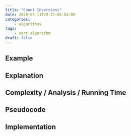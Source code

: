 ```yaml
---
title: "Count Inversions"
date: 2020-05-11T20:17:05-04:00
categories:
    - algorithms
tags:
    - sort algorithm
draft: false
---
```

 

## Example

## Explanation

## Complexity / Analysis / Running Time

## Pseudocode

## Implementation

